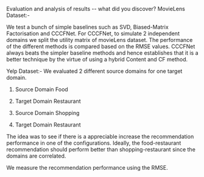 Evaluation and analysis of results -- what did you discover?
MovieLens Dataset:- 

We test a bunch of simple baselines such as SVD, Biased-Matrix Factorisation and CCCFNet. For CCCFNet, to simulate 2 independent domains we split the utility matrix of movieLens dataset. The performance of the different methods is compared based on the RMSE values. CCCFNet always beats the simpler baseline methods and hence establishes that it is a better technique by the virtue of using a hybrid Content and CF method.

Yelp Dataset:- 
We evaluated 2 different source domains for one target domain.

1. Source Domain Food
2. Target Domain Restaurant

1. Source Domain Shopping
2. Target Domain Restaurant

The idea was to see if there is a appreciable increase the recommendation performance in one of the configurations. Ideally, the food-restaurant recommendation should perform better than shopping-restaurant since the domains are correlated. 

We measure the recommendation performance using the RMSE. 

